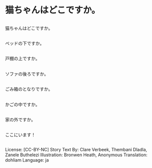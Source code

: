# 猫ちゃんはどこですか。

##
猫ちゃんはどこですか。

##
ベッドの下ですか。

##
戸棚の上ですか。

##
ソファの後ろですか。

##
ごみ箱のとなりですか。

##
かごの中ですか。

##
家の外ですか。

##
ここにいます！

##
License: [CC-BY-NC]
Story Text By: Clare Verbeek, Thembani Dladla, Zanele Buthelezi
Illustration: Bronwen Heath, Anonymous
Translation: dohliam
Language: ja
